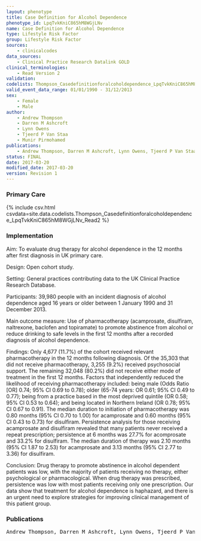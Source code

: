 ```yaml
---
layout: phenotype
title: Case Definition for Alcohol Dependence
phenotype_id: LpqTvkKniC865hM8WGjLNv
name: Case Definition for Alcohol Dependence
type: Lifestyle Risk Factor
group: Lifestyle Risk Factor
sources: 
    - clinicalcodes
data_sources:
    - Clinical Practice Research Datalink GOLD
clinical_terminologies:
    - Read Version 2
validation:
codelists: Thompson_Casedefinitionforalcoholdependence_LpqTvkKniC865hM8WGjLNv_Read2.csv
valid_event_data_range: 01/01/1990 - 31/12/2013
sex:
    - Female
    - Male
author:
    - Andrew Thompson
    - Darren M Ashcroft
    - Lynn Owens
    - Tjeerd P Van Staa
    - Munir Pirmohamed   
publications:
    - Andrew Thompson, Darren M Ashcroft, Lynn Owens, Tjeerd P Van Staa, Munir Pirmohamed, Drug therapy for alcohol dependence in primary care in the UK A Clinical Practice Research Datalink study. POLS ONE, 12(3), e0173272, 2017.
status: FINAL
date: 2017-03-20
modified_date: 2017-03-20
version: Revision 1
---
```


### Primary Care

{% include csv.html csvdata=site.data.codelists.Thompson_Casedefinitionforalcoholdependence_LpqTvkKniC865hM8WGjLNv_Read2 %}

### Implementation

Aim:
To evaluate drug therapy for alcohol dependence in the 12 months after first diagnosis in UK primary care.

Design:
Open cohort study.

Setting:
General practices contributing data to the UK Clinical Practice Research Database.

Participants:
39,980 people with an incident diagnosis of alcohol dependence aged 16 years or older between 1 January 1990 and 31 December 2013.

Main outcome measure:
Use of pharmacotherapy (acamprosate, disulfiram, naltrexone, baclofen and topiramate) to promote abstinence from alcohol or reduce drinking to safe levels in the first 12 months after a recorded diagnosis of alcohol dependence.

Findings:
Only 4,677 (11.7%) of the cohort received relevant pharmacotherapy in the 12 months following diagnosis. Of the 35,303 that did not receive pharmacotherapy, 3,255 (9.2%) received psychosocial support. The remaining 32,048 (80.2%) did not receive either mode of treatment in the first 12 months. Factors that independently reduced the likelihood of receiving pharmacotherapy included: being male (Odds Ratio [OR] 0.74; 95% CI 0.69 to 0.78); older (65-74 years: OR 0.61; 95% CI 0.49 to 0.77); being from a practice based in the most deprived quintile (OR 0.58; 95% CI 0.53 to 0.64); and being located in Northern Ireland (OR 0.78; 95% CI 0.67 to 0.91). The median duration to initiation of pharmacotherapy was 0.80 months (95% CI 0.70 to 1.00) for acamprosate and 0.60 months (95% CI 0.43 to 0.73) for disulfiram. Persistence analysis for those receiving acamprosate and disulfiram revealed that many patients never received a repeat prescription; persistence at 6 months was 27.7% for acomprosate and 33.2% for disulfiram. The median duration of therapy was 2.10 months (95% CI 1.87 to 2.53) for acamprosate and 3.13 months (95% CI 2.77 to 3.36) for disulfiram.

Conclusion: 
Drug therapy to promote abstinence in alcohol dependent patients was low, with the majority of patients receiving no therapy, either psychological or pharmacological. When drug therapy was prescribed, persistence was low with most patients receiving only one prescription. Our data show that treatment for alcohol dependence is haphazard, and there is an urgent need to explore strategies for improving clinical management of this patient group.

### Publications

<pre>
Andrew Thompson, Darren M Ashcroft, Lynn Owens, Tjeerd P Van Staa, Munir Pirmohamed, Drug therapy for alcohol dependence in primary care in the UK A Clinical Practice Research Datalink study. POLS ONE, 12(3), e0173272, 2017.
</pre>

